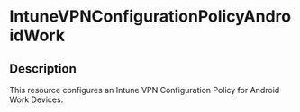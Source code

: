 
# IntuneVPNConfigurationPolicyAndroidWork

## Description

This resource configures an Intune VPN Configuration Policy for Android Work Devices.
